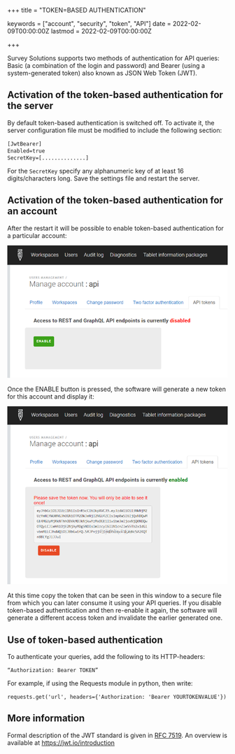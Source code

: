 +++
title = "TOKEN=BASED AUTHENTICATION"

keywords = ["account", "security", "token", "API"]
date = 2022-02-09T00:00:00Z
lastmod = 2022-02-09T00:00:00Z

+++

Survey Solutions supports two methods of authentication for API queries: Basic (a combination of the login and password) and Bearer (using a system-generated token) also known as JSON Web Token (JWT).


## Activation of the token-based authentication for the server

By default token-based authentication is switched off. To activate it, the server configuration file must be modified to include the following section:
```
[JwtBearer]
Enabled=true
SecretKey=[..............]
```

For the `SecretKey` specify any alphanumeric key of at least 16 digits/characters long. Save the settings file and restart the server.


## Activation of the token-based authentication for an account

After the restart it will be possible to enable token-based authentication for a particular account:

<CENTER>
  <A href="images/api_tokens_enable.png">
     <IMG src="images/api_tokens_enable.png" width=600>
  </A>
</CENTER>


Once the ENABLE button is pressed, the software will generate a new token for this account and display it:

<CENTER>
  <A href="images/api_tokens.png">
     <IMG src="images/api_tokens.png" width=600>
  </A>
</CENTER>

At this time copy the token that can be seen in this window to a secure file from which you can later consume it using your API queries.
If you disable token-based authentication and then re-enable it again, the software will generate a different access token and invalidate the earlier generated one.

## Use of token-based authentication

To authenticate your queries, add the following to its HTTP-headers:
```
“Authorization: Bearer TOKEN”
```
For example, if using the Requests module in python, then write:
```
requests.get('url', headers={'Authorization: 'Bearer YOURTOKENVALUE'})
```

## More information

Formal description of the JWT standard is given in [RFC 7519](https://datatracker.ietf.org/doc/html/rfc7519).
An overview is available at https://jwt.io/introduction
